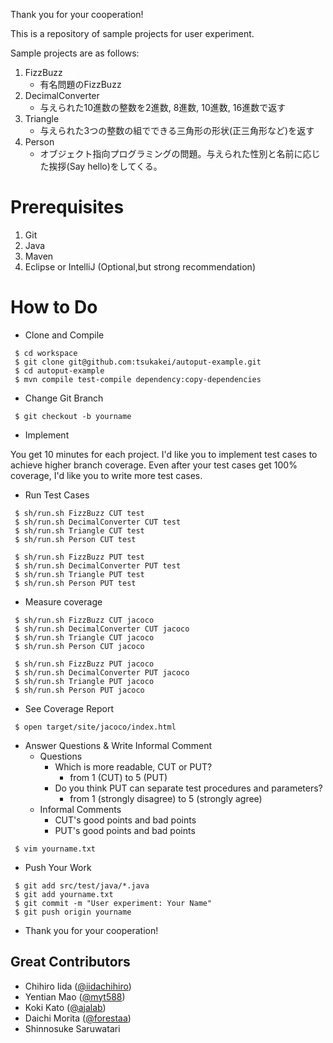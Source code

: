 Thank you for your cooperation!

This is a repository of sample projects for user experiment.

Sample projects are as follows:
1. FizzBuzz
    - 有名問題のFizzBuzz
1. DecimalConverter
    - 与えられた10進数の整数を2進数, 8進数, 10進数, 16進数で返す
1. Triangle
    - 与えられた3つの整数の組でできる三角形の形状(正三角形など)を返す
1. Person
    - オブジェクト指向プログラミングの問題。与えられた性別と名前に応じた挨拶(Say hello)をしてくる。
    
# Prerequisites
1. Git
1. Java
1. Maven
1. Eclipse or IntelliJ (Optional,but strong recommendation)

# How to Do

- Clone and Compile

```
 $ cd workspace
 $ git clone git@github.com:tsukakei/autoput-example.git
 $ cd autoput-example
 $ mvn compile test-compile dependency:copy-dependencies 
``` 

- Change Git Branch

```
 $ git checkout -b yourname
```

- Implement

You get 10 minutes for each project.
I'd like you to implement test cases to achieve higher branch coverage.
Even after your test cases get 100% coverage, I'd like you to write more test cases.

- Run Test Cases

```
 $ sh/run.sh FizzBuzz CUT test
 $ sh/run.sh DecimalConverter CUT test
 $ sh/run.sh Triangle CUT test
 $ sh/run.sh Person CUT test
 
 $ sh/run.sh FizzBuzz PUT test
 $ sh/run.sh DecimalConverter PUT test
 $ sh/run.sh Triangle PUT test
 $ sh/run.sh Person PUT test
```

- Measure coverage

```
 $ sh/run.sh FizzBuzz CUT jacoco
 $ sh/run.sh DecimalConverter CUT jacoco
 $ sh/run.sh Triangle CUT jacoco
 $ sh/run.sh Person CUT jacoco
 
 $ sh/run.sh FizzBuzz PUT jacoco
 $ sh/run.sh DecimalConverter PUT jacoco
 $ sh/run.sh Triangle PUT jacoco
 $ sh/run.sh Person PUT jacoco
```
    
- See Coverage Report
```
 $ open target/site/jacoco/index.html
```

- Answer Questions & Write Informal Comment
    - Questions
        - Which is more readable, CUT or PUT?
            - from 1 (CUT) to 5 (PUT)
        - Do you think PUT can separate test procedures and parameters?
            - from 1 (strongly disagree) to 5 (strongly agree) 
    - Informal Comments
        - CUT's good points and bad points
        - PUT's good points and bad points
```
 $ vim yourname.txt
``` 
    

- Push Your Work

```
 $ git add src/test/java/*.java
 $ git add yourname.txt
 $ git commit -m "User experiment: Your Name"
 $ git push origin yourname
```



- Thank you for your cooperation!

## Great Contributors
- Chihiro Iida ([@iidachihiro](https://github.com/iidachihiro))
- Yentian Mao ([@myt588](https://github.com/myt588))
- Koki Kato ([@ajalab](https://github.com/ajalab))
- Daichi Morita ([@forestaa](https://github.com/forestaa))
- Shinnosuke Saruwatari
